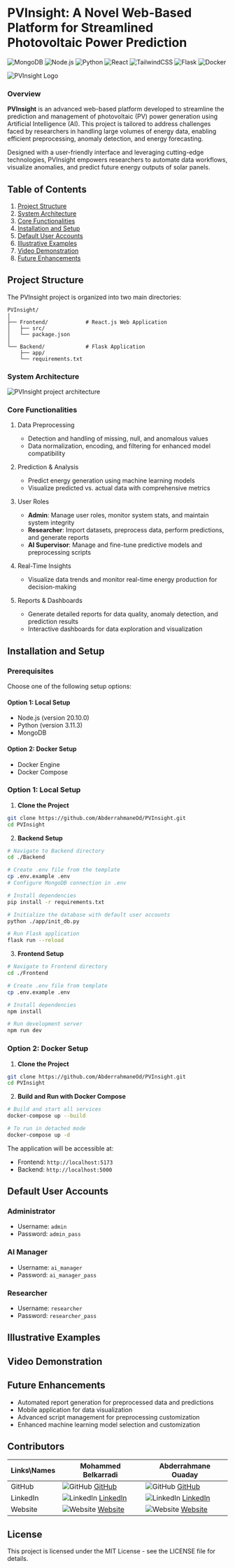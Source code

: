 # PVInsight: A Novel Web-Based Platform for Streamlined Photovoltaic Power Prediction
![MongoDB](https://img.shields.io/badge/MongoDB-17.0-336791?style=flat&logo=mongodb&logoColor=white)
![Node.js](https://img.shields.io/badge/Node.js-20.10.0-339933?style=flat&logo=node.js&logoColor=white)
![Python](https://img.shields.io/badge/Python-3.10%2B-3776AB?style=flat&logo=python&logoColor=white)
![React](https://img.shields.io/badge/React-18-61DAFB?style=flat&logo=react&logoColor=white)
![TailwindCSS](https://img.shields.io/badge/TailwindCSS-3.4.0-38B2AC?style=flat&logo=tailwindcss&logoColor=white)
![Flask](https://img.shields.io/badge/Flask-3.0.3-009688?style=flat&logo=flask&logoColor=white)
![Docker](https://img.shields.io/badge/Docker-24.0%2B-2496ED?style=flat&logo=docker&logoColor=white)

![PVInsight Logo](assets/images/PVInsight_logo.png)

### Overview

**PVInsight** is an advanced web-based platform developed to streamline the prediction and management of photovoltaic (PV) power generation using Artificial Intelligence (AI). This project is tailored to address challenges faced by researchers in handling large volumes of energy data, enabling efficient preprocessing, anomaly detection, and energy forecasting.

Designed with a user-friendly interface and leveraging cutting-edge technologies, PVInsight empowers researchers to automate data workflows, visualize anomalies, and predict future energy outputs of solar panels.

## Table of Contents

1. [Project Structure](#project-structure)
2. [System Architecture](#system-architecture)
3. [Core Functionalities](#core-functionalities)
4. [Installation and Setup](#installation-and-setup)
5. [Default User Accounts](#default-user-accounts)
6. [Illustrative Examples](#illustrative-examples)
7. [Video Demonstration](#video-demonstration)
8. [Future Enhancements](#future-enhancements)

## Project Structure

The PVInsight project is organized into two main directories:

```
PVInsight/
│
├── Frontend/            # React.js Web Application
│   ├── src/
│   └── package.json
│
└── Backend/             # Flask Application
    ├── app/
    └── requirements.txt
```

### System Architecture

![PVInsight project architecture](assets/images/project_architecture.png)

### Core Functionalities

1. Data Preprocessing

   - Detection and handling of missing, null, and anomalous values
   - Data normalization, encoding, and filtering for enhanced model compatibility
2. Prediction & Analysis

   - Predict energy generation using machine learning models
   - Visualize predicted vs. actual data with comprehensive metrics
3. User Roles

   - **Admin**: Manage user roles, monitor system stats, and maintain system integrity
   - **Researcher**: Import datasets, preprocess data, perform predictions, and generate reports
   - **AI Supervisor**: Manage and fine-tune predictive models and preprocessing scripts
4. Real-Time Insights

   - Visualize data trends and monitor real-time energy production for decision-making
5. Reports & Dashboards

   - Generate detailed reports for data quality, anomaly detection, and prediction results
   - Interactive dashboards for data exploration and visualization

## Installation and Setup

### Prerequisites

Choose one of the following setup options:

#### Option 1: Local Setup

- Node.js (version 20.10.0)
- Python (version 3.11.3)
- MongoDB

#### Option 2: Docker Setup

- Docker Engine
- Docker Compose

### Option 1: Local Setup

1. **Clone the Project**

```bash
git clone https://github.com/AbderrahmaneOd/PVInsight.git
cd PVInsight
```

2. **Backend Setup**

```bash
# Navigate to Backend directory
cd ./Backend

# Create .env file from the template
cp .env.example .env
# Configure MongoDB connection in .env

# Install dependencies
pip install -r requirements.txt

# Initialize the database with default user accounts
python ./app/init_db.py

# Run Flask application
flask run --reload
```

3. **Frontend Setup**

```bash
# Navigate to Frontend directory
cd ./Frontend

# Create .env file from template
cp .env.example .env

# Install dependencies
npm install

# Run development server
npm run dev
```

### Option 2: Docker Setup

1. **Clone the Project**

```bash
git clone https://github.com/AbderrahmaneOd/PVInsight.git
cd PVInsight
```

2. **Build and Run with Docker Compose**

```bash
# Build and start all services
docker-compose up --build

# To run in detached mode
docker-compose up -d
```

The application will be accessible at:

- Frontend: `http://localhost:5173`
- Backend: `http://localhost:5000`

## Default User Accounts

### Administrator

- Username: `admin`
- Password: `admin_pass`

### AI Manager

- Username: `ai_manager`
- Password: `ai_manager_pass`

### Researcher

- Username: `researcher`
- Password: `researcher_pass`

## Illustrative Examples

## Video Demonstration

## Future Enhancements

- Automated report generation for preprocessed data and predictions
- Mobile application for data visualization
- Advanced script management for preprocessing customization
- Enhanced machine learning model selection and customization

## Contributors

| Links\Names | Mohammed Belkarradi                                                                                                                     | Abderrahmane Ouaday                                                                                                           |
| ----------- | --------------------------------------------------------------------------------------------------------------------------------------- | ----------------------------------------------------------------------------------------------------------------------------- |
| GitHub      | ![GitHub](https://img.icons8.com/color/30/github--v1.png) [GitHub](https://github.com/BELKARRADI)                                            | ![GitHub](https://img.icons8.com/color/30/github--v1.png) [GitHub](https://github.com/AbderrahmaneOd)                              |
| LinkedIn    | ![LinkedIn](https://img.icons8.com/color/30/linkedin-circled--v1.png) [LinkedIn](https://www.linkedin.com/in/mohammed-belkarradi-770954211/) | ![LinkedIn](https://img.icons8.com/color/30/linkedin-circled--v1.png) [LinkedIn](https://www.linkedin.com/in/abderrahmane-ouaday/) |
| Website     | ![Website](https://img.icons8.com/color/30/domain.png) [Website](#)                                                                          | ![Website](https://img.icons8.com/color/30/domain.png) [Website](https://aouaday.me/)                                              |

## License

This project is licensed under the MIT License - see the LICENSE file for details.
